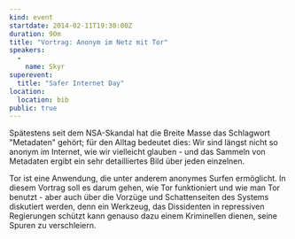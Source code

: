 ```yaml
---
kind: event
startdate: 2014-02-11T19:30:00Z
duration: 90m
title: "Vortrag: Anonym im Netz mit Tor"
speakers:
  -
    name: Skyr
superevent:
  title: "Safer Internet Day"
location:
  location: bib
public: true
---
```

Spätestens seit dem NSA-Skandal hat die Breite Masse das Schlagwort
"Metadaten" gehört; für den Alltag bedeutet dies: Wir sind längst nicht
so anonym im Internet, wie wir vielleicht glauben - und das Sammeln von
Metadaten ergibt ein sehr detailliertes Bild über jeden einzelnen.

Tor ist eine Anwendung, die unter anderem anonymes Surfen ermöglicht. In
diesem Vortrag soll es darum gehen, wie Tor funktioniert und wie man Tor
benutzt - aber auch über die Vorzüge und Schattenseiten des Systems
diskutiert werden, denn ein Werkzeug, das Dissidenten in repressiven
Regierungen schützt kann genauso dazu einem Kriminellen dienen, seine
Spuren zu verschleiern.

